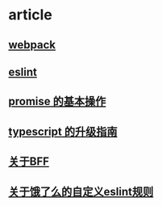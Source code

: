 # article 


## [webpack](/pages/article/webpack/)

## [eslint](/pages/article/eslint/)

## [ promise 的基本操作](/pages/article/promise/1)

## [ typescript 的升级指南 ](/pages/article/typescript/1)

## [关于BFF](/pages/article/BFF)

## [关于饿了么的自定义eslint规则](/pages/article/eslint/customerRules)


